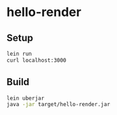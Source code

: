 # hello-render

## Setup

```sh
lein run
curl localhost:3000
```

## Build

```sh
lein uberjar
java -jar target/hello-render.jar
```

